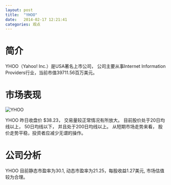 ```yaml
---
layout: post
title:  "YHOO"
date:   2014-02-17 12:21:41
categories: 观点
---
```


# 简介
YHOO（Yahoo! Inc.）是USA著名上市公司，
公司主要从事Internet Information Providers行业，当前市值39711.56百万美元。

# 市场表现

![YHOO](http://finviz.com/chart.ashx?t=YHOO&ty=c&ta=1&p=d&s=l)

YHOO 昨日收盘价 $38.23，
交易量较正常情况有所放大。
目前股价处于20日均线以上，
50日均线以下，
并且处于200日均线以上。
从短期市场走势来看，
股价走势平稳，投资者应减少无谓的操作。

# 公司分析
YHOO 目前静态市盈率为30.1, 动态市盈率为21.25，每股收益1.27美元,
市场估值较为合理。
